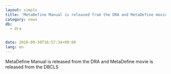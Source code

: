 ```yaml
---
layout: simple
title: 'MetaDefine Manual is released from the DRA and MetaDefine movie is released from the DBCLS'
category: news
db:
  - dra


date: 2010-09-30T16:57:34+09:00
lang: en
---
```


MetaDefine Manual is released from the DRA and MetaDefine movie is released from the DBCLS
